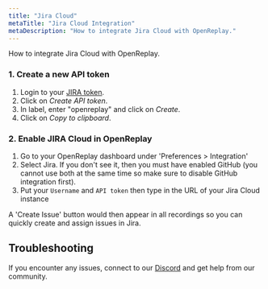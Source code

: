 ```yaml
---
title: "Jira Cloud"
metaTitle: "Jira Cloud Integration"
metaDescription: "How to integrate Jira Cloud with OpenReplay."
---
```


How to integrate Jira Cloud with OpenReplay.

### 1. Create a new API token

1. Login to your [JIRA token](https://id.atlassian.com/manage/api-tokens).
2. Click on *Create API token*.
3. In label, enter "openreplay" and click on *Create*.
4. Click on *Copy to clipboard*.

### 2. Enable JIRA Cloud in OpenReplay

1. Go to your OpenReplay dashboard under 'Preferences > Integration'
2. Select Jira. If you don't see it, then you must have enabled GitHub (you cannot use both at the same time so make sure to disable GitHub integration first).
3. Put your `Username` and `API token` then type in the URL of your Jira Cloud instance

A 'Create Issue' button would then appear in all recordings so you can quickly create and assign issues in Jira.

## Troubleshooting

If you encounter any issues, connect to our [Discord](https://discord.openreplay.com) and get help from our community.
